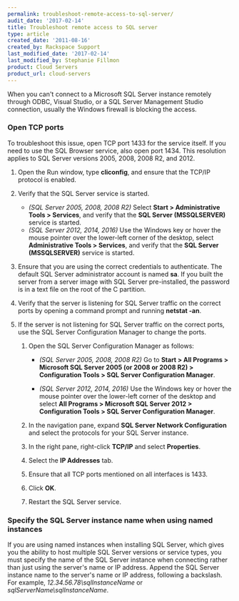 ```yaml
---
permalink: troubleshoot-remote-access-to-sql-server/
audit_date: '2017-02-14'
title: Troubleshoot remote access to SQL server
type: article
created_date: '2011-08-16'
created_by: Rackspace Support
last_modified_date: '2017-02-14'
last_modified_by: Stephanie Fillmon
product: Cloud Servers
product_url: cloud-servers
---
```


When you can't connect to a Microsoft SQL Server instance remotely through ODBC, Visual Studio, or a SQL Server Management Studio connection, usually the Windows firewall is blocking the access.

### Open TCP ports

To troubleshoot this issue, open TCP port 1433 for the service itself. If you need to use the SQL Browser service, also open port 1434. This resolution applies to SQL Server versions 2005, 2008, 2008 R2, and 2012.

1. Open the Run window, type **cliconfig**, and ensure that the TCP/IP protocol is enabled.

2. Verify that the SQL Server service is started.

   - *(SQL Server 2005, 2008, 2008 R2)* Select **Start > Administrative Tools > Services**, and verify that the **SQL Server (MSSQLSERVER)** service is started.
   - *(SQL Server 2012, 2014, 2016)* Use the Windows key or hover the mouse pointer over the lower-left corner of the desktop, select **Administrative Tools > Services**, and verify that the **SQL Server (MSSQLSERVER)** service is started.

3. Ensure that you are using the correct credentials to authenticate. The default SQL Server administrator account is named **sa**. If you built the server from a server image with SQL Server pre-installed, the password is in a text file on the root of the C partition.

4. Verify that the server is listening for SQL Server traffic on the correct ports by opening a command prompt and running **netstat -an**.

5. If the server is not listening for SQL Server traffic on the correct ports, use the SQL Server Configuration Manager to change the ports.

   1. Open the SQL Server Configuration Manager as follows:

      - *(SQL Server 2005, 2008, 2008 R2)* Go to **Start > All Programs > Microsoft SQL Server 2005 (or 2008 or 2008 R2) > Configuration Tools > SQL Server Configuration Manager**.

      - *(SQL Server 2012, 2014, 2016)* Use the Windows key or hover the mouse pointer over the lower-left corner of the desktop and select **All Programs > Microsoft SQL Server 2012 > Configuration Tools > SQL Server Configuration Manager**.

   2. In the navigation pane, expand **SQL Server Network Configuration** and select the protocols for your SQL Server instance.

   3. In the right pane, right-click **TCP/IP** and select **Properties**.

   4. Select the **IP Addresses** tab.

   5. Ensure that all TCP ports mentioned on all interfaces is 1433.

   6. Click **OK**.

   7. Restart the SQL Server service.

### Specify the SQL Server instance name when using named instances

 If you are using named instances when installing SQL Server, which gives you the ability to host multiple SQL Server versions or service types, you must specify the name of the SQL Server instance when connecting rather than just using the server's name or IP address. Append the SQL Server instance name to the server's name or IP address, following a backslash. For example, *12.34.56.78\sqlInstanceName* or *sqlServerName\sqlInstanceName*.
